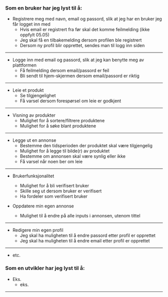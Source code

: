 ### Som en bruker har jeg lyst til å:

- Registrere meg med navn, email og passord, slik at jeg har en bruker jeg får logget inn med
  - Hvis email er registrert fra før skal det komme feilmelding (ikke oppfylt 05.05) 
  - Jeg skal få en tilbakemelding dersom profilen ble registrert
  - Dersom ny profil blir opprettet, sendes man til logg inn siden
___

- Logge inn med email og passord, slik at jeg kan benytte meg av plattformen
  - Få feilmelding dersom email/passord er feil
  - Bli sendt til hjem-skjermen dersom email/passord er riktig
---
- Leie et produkt
  - Se tilgjengelighet
  - Få varsel dersom forespørsel om leie er godkjent
---
- Visning av produkter
  - Mulighet for å sortere/filtrere produktene
  - Mulighet for å søke blant produktene
___
- Legge ut en annonse
  - Bestemme den tidsperioden der produktet skal være tilgjengelig
  - Mulighet for å legge til bilde(r) av produktet 
  - Bestemme om annonsen skal være synlig eller ikke
  - Få varsel når noen ber om leie

___
- Brukerfunksjonalitet
  - Mulighet for å bli verifisert bruker
  - Skille seg ut dersom bruker er verifisert
  - Ha fordeler som verifisert bruker

- Oppdatere min egen annonse
  - Mulighet til å endre på alle inputs i annonsen, utenom tittel
___
- Redigere min egen profil
  - Jeg skal ha muligheten til å endre passord etter profil er opprettet
  - Jeg skal ha muligheten til å endre email etter profil er opprettet
___
- etc.


### Som en utvikler har jeg lyst til å:

- Eks.
  - eks.
___